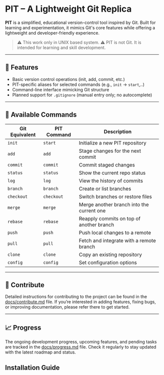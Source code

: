 # PIT – A Lightweight Git Replica

**PIT** is a simplified, educational version-control tool inspired by Git. Built for learning and experimentation, it mimics Git's core features while offering a lightweight and developer-friendly experience.

> ⚠️ This work only in UNIX based system.
> ⚠️ PIT is not Git. It is intended for learning and skill development.

---

## 🚀 Features

- Basic version control operations (init, add, commit, etc.)
- PIT-specific aliases for selected commands (e.g., `init` → `start`,..)
- Command-line interface mimicking Git structure
- Planned support for `.gitignore` (manual entry only; no autocomplete)

---

## 🧰 Available Commands

| Git Equivalent | PIT Command  | Description                              |
|----------------|--------------|------------------------------------------|
| `init`         | `start`      | Initialize a new PIT repository          |
| `add`          | `add`        | Stage changes for the next commit        |
| `commit`       | `commit`     | Commit staged changes                    |
| `status`       | `status`     | Show the current repo status             |
| `log`          | `log`        | View the history of commits              |
| `branch`       | `branch`     | Create or list branches                  |
| `checkout`     | `checkout`   | Switch branches or restore files         |
| `merge`        | `merge`      | Merge another branch into the current one|
| `rebase`       | `rebase`     | Reapply commits on top of another branch |
| `push`         | `push`       | Push local changes to a remote           |
| `pull`         | `pull`       | Fetch and integrate with a remote branch |
| `clone`        | `clone`      | Copy an existing repository              |
| `config`       | `config`     | Set configuration options                |

---

## 🤝 Contribute

Detailed instructions for contributing to the project can be found in the [docs/contribute.md](docs/contribute.md) file. If you’re interested in adding features, fixing bugs, or improving documentation, please refer there to get started.

---

## 📈 Progress

The ongoing development progress, upcoming features, and pending tasks are tracked in the [docs/progress.md](docs/progress.md) file. Check it regularly to stay updated with the latest roadmap and status.

## Installation Guide
